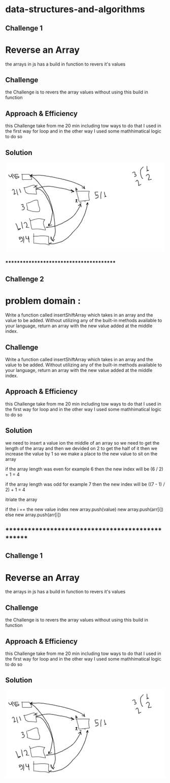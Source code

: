 # data-structures-and-algorithms

## Challenge 1
# Reverse an Array
the arrays in js has a build in function to revers it's values

## Challenge
the Challenge is to revers the array values without using this build in function

## Approach & Efficiency
this Challenge take from me 20 min including tow ways to do that
I used in the first way for loop
and in the other way I used some mathhimatical logic to do so

## Solution
![alt text](./assets/whitboard.PNG)

### **************************************

## Challenge 2
# problem domain :
Write a function called insertShiftArray which takes in an array and the value to be added.
 Without utilizing any of the built-in methods available to your language,
 return an array with the new value added at the middle index.

## Challenge

Write a function called insertShiftArray which takes in an array and the value to be added.
 Without utilizing any of the built-in methods available to your language,
 return an array with the new value added at the middle index.

## Approach & Efficiency
this Challenge take from me 20 min including tow ways to do that
I used in the first way for loop
and in the other way I used some mathhimatical logic to do so

## Solution

we need to insert a value ion the middle of an array so we need to get the length of the array
and then we devided on 2 to get the half of it 
then we increase the value by 1 so we make a place to the new value to sit on the array

if the array length was even for example 6
then the new index will be 
(6 / 2) + 1 = 4

if the array length was odd for example 7
then the new index will be 
((7 - 1) / 2) + 1 = 4

itriate the array

if the i == the new value index
new array.push(value)
new array.push(arr[i])
 else 
new array.push(arr[i])

## ************************************************
## Challenge 1
# Reverse an Array
the arrays in js has a build in function to revers it's values

## Challenge
the Challenge is to revers the array values without using this build in function

## Approach & Efficiency
this Challenge take from me 20 min including tow ways to do that
I used in the first way for loop
and in the other way I used some mathhimatical logic to do so

## Solution
![alt text](./assets/whitboard.PNG)